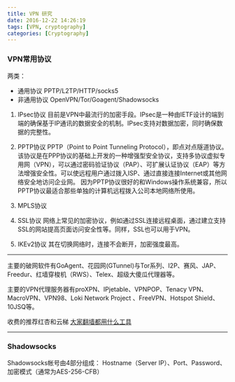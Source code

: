 ```yaml
---
title: VPN 研究
date: 2016-12-22 14:26:19
tags: [VPN, cryptography]
categories: [Cryptography]
---
```


### VPN常用协议
两类：
+ 通用协议
  PPTP/L2TP/HTTP/socks5
+ 非通用协议
  OpenVPN/Tor/Goagent/Shadowsocks

1. IPsec协议
  目前是VPN中最流行的加密手段。IPsec是一种由IETF设计的端到端的确保基于IP通讯的数据安全的机制。IPsec支持对数据加密，同时确保数据的完整性。
2. PPTP协议
  PPTP（Point to Point Tunneling Protocol），即点对点隧道协议。该协议是在PPP协议的基础上开发的一种增强型安全协议，支持多协议虚拟专用网（VPN），可以通过密码验证协议（PAP）、可扩展认证协议（EAP）等方法增强安全性。可以使远程用户通过拨入ISP、通过直接连接Internet或其他网络安全地访问企业网。
  因为PPTP协议很好的和Windows操作系统兼容，所以PPTP协议最适合那些单独的计算机远程拨入公司本地网络所使用。
3. MPLS协议

4. SSL协议
  网络上常见的加密协议，例如通过SSL连接远程桌面，通过建立支持SSL的网站提高页面访问安全性等。同样，SSL也可以用于VPN。
5. IKEv2协议
  其在切换网络时，连接不会断开，加密强度最高。

---

主要的破网软件有GoAgent、花园网(GTunnel)与Tor系列、I2P、赛风、JAP、Freedur、红墙穿梭机（RWS）、Telex、超级大傻瓜代理器等。

主要的VPN代理服务器有proXPN、IPjetable、VPNPOP、Tenacy VPN、MacroVPN、VPN98、Loki Network Project 、FreeVPN、Hotspot Shield、 10JSQ等。

收费的推荐红杏和云梯
[大家翻墙都用什么工具](http://bar.freebuf.com/comment/5497)

---

### Shadowsocks
Shadowsocks帐号由4部分组成：
Hostname（Server IP）、Port、Password、加密模式（通常为AES-256-CFB）
